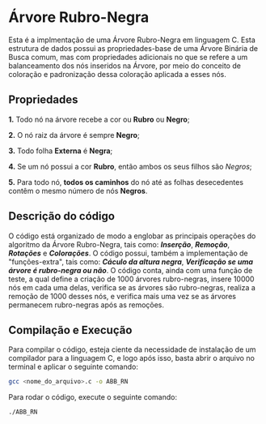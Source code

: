 # Árvore Rubro-Negra

Esta é a implmentação de uma Árvore Rubro-Negra em linguagem C. Esta estrutura de dados possui as propriedades-base de uma Árvore Binária de Busca comum, mas com propriedades adicionais no que se refere a um balanceamento dos nós inseridos na Árvore, por meio do conceito de coloração e padronização dessa coloração aplicada a esses nós.

## Propriedades
**1.** Todo nó na árvore recebe a cor ou **Rubro** ou **Negro**;

**2.** O nó raiz da árvore é sempre **Negro**;

**3.** Todo folha **Externa** é **Negra**;

**4.** Se um nó possui a cor **Rubro**, então ambos os seus filhos são *Negros*;

**5.** Para todo nó, **todos os caminhos** do nó até as folhas desecedentes contêm o mesmo número de nós **Negros**.

## Descrição do código

O código está organizado de modo a englobar as principais operações do algoritmo da Árvore Rubro-Negra, tais como: ***Inserção***, ***Remoção***, ***Rotações*** e ***Colorações***. O código possui, também a implementação de "funções-extra", tais como: ***Cáculo da altura negra***, ***Verificação se uma árvore é rubro-negra ou não***. O código conta, ainda com uma função de teste, a qual define a criação de 1000 árvores rubro-negras, insere 10000 nós em cada uma delas, verifica se as árvores são rubro-negras, realiza a remoção de 1000 desses nós, e verifica mais uma vez se as árvores permanecem rubro-negras após as remoções.

## Compilação e Execução

Para compilar o código, esteja ciente da necessidade de instalação de um compilador para a linguagem C, e logo após isso, basta abrir o arquivo no terminal e aplicar o seguinte comando: 

```bash
gcc <nome_do_arquivo>.c -o ABB_RN
```

Para rodar o código, execute o seguinte comando:

```bash
./ABB_RN
```

